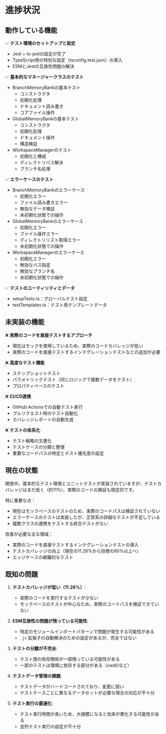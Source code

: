# 進捗状況

## 動作している機能

✅ **テスト環境のセットアップと設定**
- Jest + ts-jestの設定が完了
- TypeScript用の特別な設定（tsconfig.test.json）の導入
- ESMとJestの互換性問題の解決

✅ **基本的なマネージャークラスのテスト**
- BranchMemoryBankの基本テスト
  - コンストラクタ
  - 初期化処理
  - ドキュメント読み書き
  - コアファイル操作
- GlobalMemoryBankの基本テスト
  - コンストラクタ
  - 初期化処理
  - ドキュメント操作
  - 構造検証
- WorkspaceManagerのテスト
  - 初期化と構成
  - ディレクトリパス解決
  - ブランチ名処理

✅ **エラーケースのテスト**
- BranchMemoryBankのエラーケース
  - 初期化エラー
  - ファイル読み書きエラー
  - 無効なデータ検証
  - 未初期化状態での操作
- GlobalMemoryBankのエラーケース
  - 初期化エラー
  - ファイル操作エラー
  - ディレクトリリスト取得エラー
  - 未初期化状態での操作
- WorkspaceManagerのエラーケース
  - 初期化エラー
  - 無効なパス指定
  - 無効なブランチ名
  - 未初期化状態での操作

✅ **テストのユーティリティとデータ**
- setupTests.ts：グローバルテスト設定
- testTemplates.ts：テスト用テンプレートデータ

## 未実装の機能

❌ **実際のコードを直接テストするアプローチ**
- 現在はモックを使用しているため、実際のコードカバレッジが低い
- 実際のコードを直接テストするインテグレーションテストなどの追加が必要

❌ **高度なテスト機能**
- スナップショットテスト
- パラメトリックテスト（同じロジックで複数データをテスト）
- プロパティベースのテスト

❌ **CI/CD連携**
- GitHub Actionsでの自動テスト実行
- プルリクエスト時のテスト自動化
- カバレッジレポートの自動生成

❌ **テストの体系化**
- テスト戦略の文書化
- テストケースの分類と整理
- 重要なコードパスの特定とテスト優先度の設定

## 現在の状態

開発中。基本的なテスト環境とユニットテストが実装されていますが、テストカバレッジはまだ低く（約11%）、実際のコードの検証も限定的です。

特に重要な点：
- 現在はモックベースのテストのため、実際のコードパスは検証されていない
- エラーケースのテストは実装したが、正常系の詳細なテストが不足している
- 複数クラスの連携をテストする統合テストがない

改善が必要な主な領域：
- 実際のコードを直接テストするインテグレーションテストの導入
- テストカバレッジの向上（現在の11.26%から目標の80%以上へ）
- エッジケースの網羅的なテスト

## 既知の問題

1. **テストカバレッジが低い（11.26%）**:
   - 実際のコードを実行するテストが少ない
   - モックベースのテストが中心なため、実際のコードパスを検証できていない

2. **ESM互換性の問題が残っている可能性**:
   - 特定のモジュールインポートパターンで問題が発生する可能性がある
   - `.js` 拡張子の自動解決のための設定があるが、完全ではない

3. **テストの分離が不完全**:
   - テスト間の依存関係が一部残っている可能性がある
   - 一部のテストは環境に依存する部分がある（cwd()など）

4. **テストデータ管理の課題**:
   - テストデータがハードコードされており、変更に弱い
   - テストケースごとに異なるデータセットが必要な場合の対応が不十分

5. **テスト実行の最適化**:
   - テスト実行時間が長いため、大規模になると効率が悪化する可能性がある
   - 並列テスト実行の設定が不十分
